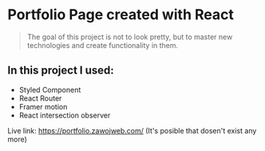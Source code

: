 # Portfolio Page created with React

 > The goal of this project is not to look pretty, but to master new technologies and create functionality in them.

## In this project I used:
- Styled Component
- React Router
- Framer motion
- React intersection observer

Live link: https://portfolio.zawojweb.com/ (It's posible that dosen't exist any more)
